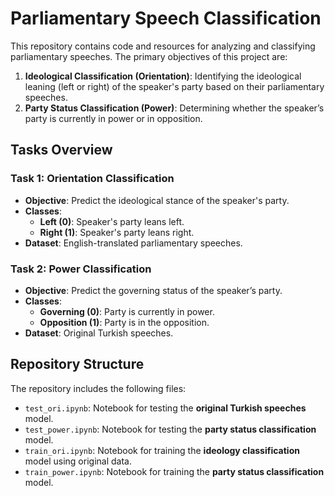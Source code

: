 # Parliamentary Speech Classification

This repository contains code and resources for analyzing and classifying parliamentary speeches. The primary objectives of this project are:

1. **Ideological Classification (Orientation)**: Identifying the ideological leaning (left or right) of the speaker's party based on their parliamentary speeches.
2. **Party Status Classification (Power)**: Determining whether the speaker’s party is currently in power or in opposition.

## Tasks Overview

### Task 1: Orientation Classification
- **Objective**: Predict the ideological stance of the speaker's party.
- **Classes**:
  - **Left (0)**: Speaker's party leans left.
  - **Right (1)**: Speaker's party leans right.
- **Dataset**: English-translated parliamentary speeches.

### Task 2: Power Classification
- **Objective**: Predict the governing status of the speaker’s party.
- **Classes**:
  - **Governing (0)**: Party is currently in power.
  - **Opposition (1)**: Party is in the opposition.
- **Dataset**: Original Turkish speeches.

## Repository Structure

The repository includes the following files:
- `test_ori.ipynb`: Notebook for testing the **original Turkish speeches** model.
- `test_power.ipynb`: Notebook for testing the **party status classification** model.
- `train_ori.ipynb`: Notebook for training the **ideology classification** model using original data.
- `train_power.ipynb`: Notebook for training the **party status classification** model.



